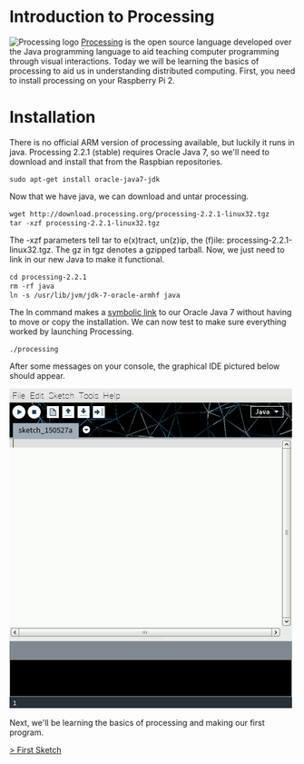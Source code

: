 # Introduction to Processing

![Processing logo](http://upload.wikimedia.org/wikipedia/commons/thumb/5/59/Processing_Logo_Clipped.svg/200px-Processing_Logo_Clipped.svg.png) [Processing](https://processing.org/) is the open source language developed over the Java programming language to aid teaching computer programming through visual interactions. Today we will be learning the basics of processing to aid us in understanding distributed computing. First, you need to install processing on your Raspberry Pi 2.

# Installation

There is no official ARM version of processing available, but luckily it runs in java. Processing 2.2.1 (stable) requires Oracle Java 7, so we'll need to download and install that from the Raspbian repositories.

```shell
sudo apt-get install oracle-java7-jdk
```
Now that we have java, we can download and untar processing.

```shell
wget http://download.processing.org/processing-2.2.1-linux32.tgz
tar -xzf processing-2.2.1-linux32.tgz
```

The -xzf parameters tell tar to e(x)tract, un(z)ip, the (f)ile: processing-2.2.1-linux32.tgz. The gz in tgz denotes a gzipped tarball. Now, we just need to link in our new Java to make it functional.

```shell
cd processing-2.2.1
rm -rf java
ln -s /usr/lib/jvm/jdk-7-oracle-armhf java
```

The ln command makes a [symbolic link](http://en.wikipedia.org/wiki/Symbolic_link) to our Oracle Java 7 without having to move or copy the installation. We can now test to make sure everything worked by launching Processing.

```shell
./processing
```
After some messages on your console, the graphical IDE pictured below should appear.

![processing IDE](images/processing.png)

Next, we'll be learning the basics of processing and making our first program.

[> First Sketch](04-first-sketch)
